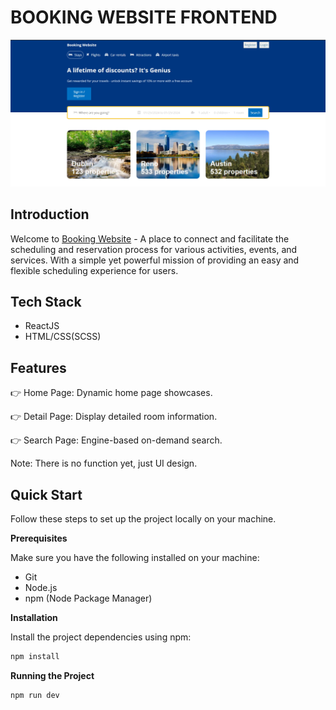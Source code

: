 # BOOKING WEBSITE FRONTEND

![image](image.png)    

## Introduction

Welcome to [Booking Website](https://booking-website-frontend.vercel.app/) - A place to connect and facilitate the scheduling and reservation process for various activities, events, and services. With a simple yet powerful mission of providing an easy and flexible scheduling experience for users.

## Tech Stack

- ReactJS
- HTML/CSS(SCSS)

## Features 

👉 Home Page: Dynamic home page showcases.

👉 Detail Page: Display detailed room information.

👉 Search Page: Engine-based on-demand search.

Note: There is no function yet, just UI design.

## Quick Start

Follow these steps to set up the project locally on your machine.

**Prerequisites**

Make sure you have the following installed on your machine:

- Git
- Node.js
- npm (Node Package Manager)

**Installation**

Install the project dependencies using npm:

```javascript
npm install
```
**Running the Project**

```javascript
npm run dev
```